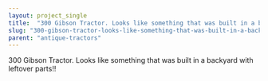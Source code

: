 ```yaml
---
layout: project_single
title:  "300 Gibson Tractor. Looks like something that was built in a backyard with leftover parts!!"
slug: "300-gibson-tractor-looks-like-something-that-was-built-in-a-backyard-with-leftover-parts"
parent: "antique-tractors"
---
```

300 Gibson Tractor. Looks like something that was built in a backyard with leftover parts!!